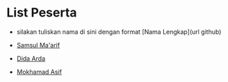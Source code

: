# List Peserta

- silakan tuliskan nama di sini dengan format \[Nama Lengkap\]\(url github\)

- [Samsul Ma'arif](https://github.com/samsulmaarif)
- [Dida Arda](https://github.com/evaleries)
- [Mokhamad Asif](https://github.com/masif088)

